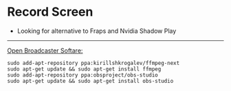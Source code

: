 Record Screen
=============

- Looking for alternative to Fraps and Nvidia Shadow Play

----

[Open Broadcaster Softare:](https://obsproject.com/index)
```
sudo add-apt-repository ppa:kirillshkrogalev/ffmpeg-next
sudo apt-get update && sudo apt-get install ffmpeg
sudo add-apt-repository ppa:obsproject/obs-studio
sudo apt-get update && sudo apt-get install obs-studio
```
